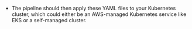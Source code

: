  - The pipeline should then apply these YAML files to your Kubernetes cluster, which could either be an AWS-managed Kubernetes service like EKS or a self-managed cluster.